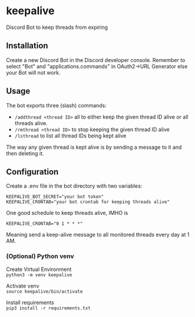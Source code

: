 # keepalive
Discord Bot to keep threads from expiring


## Installation

Create a new Discord Bot in the Discord developer console. Remember to select
"Bot" and "applications.commands" in OAuth2->URL Generator else your Bot will 
not work.


## Usage

The bot exports three (slash) commands:

 * `/addthread <thread ID>` all to either keep the given thread ID alive or all threads alive.
 * `/rmthread <thread ID>` to stop keeping the given thread ID alive
 * `/lsthread` to list all thread IDs being kept alive
 
 The way any given thread is kept alive is by sending a message to it and then deleting it.


## Configuration
 
Create a .env file in the bot directory with two variables:
```
KEEPALIVE_BOT_SECRET="your bot token"
KEEPALIVE_CRONTAB="your bot crontab for keeping threads alive"
```
One good schedule to keep threads alive, IMHO is

`KEEPALIVE_CRONTAB="0 1 * * *"`

Meaning send a keep-alive message to all monitored threads every day at 1 AM.

### (Optional) Python venv
 
Create Virtual Environment  
`python3 -m venv keepalive`

Activate venv  
`source keepalive/bin/activate`

Install requirements  
`pip3 install -r requirements.txt`

